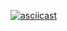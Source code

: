 [![asciicast](https://asciinema.org/a/cWrGlwJ4tmcMc1xAKyLlJ48jM.svg)](https://asciinema.org/a/cWrGlwJ4tmcMc1xAKyLlJ48jM)